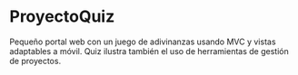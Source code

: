 # ProyectoQuiz
Pequeño portal web con un juego de adivinanzas usando MVC y vistas adaptables a móvil. Quiz ilustra también el uso de herramientas de gestión de proyectos.

